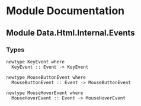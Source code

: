 # Module Documentation

## Module Data.Html.Internal.Events

### Types

    newtype KeyEvent where
      KeyEvent :: Event -> KeyEvent

    newtype MouseButtonEvent where
      MouseButtonEvent :: Event -> MouseButtonEvent

    newtype MouseHoverEvent where
      MouseHoverEvent :: Event -> MouseHoverEvent



